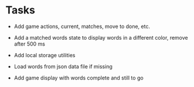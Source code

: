 # Tasks
- Add game actions, current, matches, move to done, etc.
- Add a matched words state to display words in a different color, remove after 500 ms

- Add local storage utilities
- Load words from json data file if missing

- Add game display with words complete and still to go
